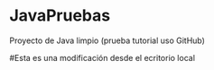 # JavaPruebas
Proyecto de Java limpio (prueba tutorial uso GitHub)

#Esta es una modificación desde el ecritorio local
